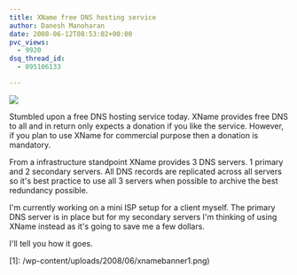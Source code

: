 ```yaml
---
title: XName free DNS hosting service
author: Danesh Manoharan
date: 2008-06-12T08:53:02+00:00
pvc_views:
  - 9920
dsq_thread_id:
  - 895106133

---
```

![](/wp-content/uploads/2008/06/xnamebanner1.png)

Stumbled upon a free DNS hosting service today. XName provides free DNS to all and in return only expects a donation if you like the service. However, if you plan to use XName for commercial purpose then a donation is mandatory.

From a infrastructure standpoint XName provides 3 DNS servers. 1 primary and 2 secondary servers. All DNS records are replicated across all servers so it's best practice to use all 3 servers when possible to archive the best redundancy possible.

I'm currently working on a mini ISP setup for a client myself. The primary DNS server is in place but for my secondary servers I'm thinking of using XName instead as it's going to save me a few dollars.

I'll tell you how it goes.

 [1]: /wp-content/uploads/2008/06/xnamebanner1.png)